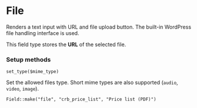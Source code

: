 # File

Renders a text input with URL and file upload button. The built-in WordPress file handling interface is used.

This field type stores the **URL** of the selected file.

### Setup methods

`set_type($mime_type)`

Set the allowed files type. Short mime types are also supported (`audio`, `video`, `image`).

`Field::make("file", "crb_price_list", "Price list (PDF)")`